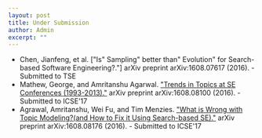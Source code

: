 ```yaml
---
layout: post
title: Under Submission
author: Admin
excerpt: ""
---
```

+ Chen, Jianfeng, et al. ["Is" Sampling" better than" Evolution" for Search-based Software Engineering?."] arXiv preprint arXiv:1608.07617 (2016). - Submitted to TSE
+ Mathew, George, and Amritanshu Agarwal. ["Trends in Topics at SE Conferences (1993-2013)."](https://arxiv.org/abs/1608.08100) arXiv preprint arXiv:1608.08100 (2016). - Submitted to ICSE'17
+ Agrawal, Amritanshu, Wei Fu, and Tim Menzies. ["What is Wrong with Topic Modeling?(and How to Fix it Using Search-based SE)."](https://arxiv.org/abs/1608.08176) arXiv preprint arXiv:1608.08176 (2016). - Submitted to ICSE'17

